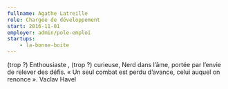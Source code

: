 ```yaml
---
fullname: Agathe Latreille
role: Chargée de développement
start: 2016-11-01
employer: admin/pole-emploi
startups:
    - la-bonne-boite
---
```


(trop ?) Enthousiaste , (trop ?) curieuse, Nerd dans l’âme, portée par l’envie de relever des défis.
« Un seul combat est perdu d’avance, celui auquel on renonce ». Vaclav Havel
